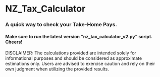 # NZ_Tax_Calculator

### A quick way to check your Take-Home Pays.



#### Make sure to run the latest version "nz_tax_calculator_v2.py" script. Cheers! 



DISCLAIMER: The calculations provided are intended solely for informational purposes and should be considered as approximate estimations only. Users are advised to exercise caution and rely on their own judgment when utilizing the provided results. 
